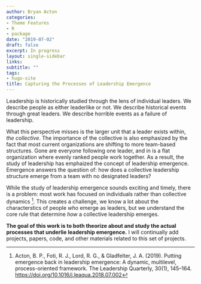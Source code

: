 ```yaml
---
author: Bryan Acton
categories:
- Theme Features
- R
- package
date: "2019-07-02"
draft: false
excerpt: In progress
layout: single-sidebar
links:
subtitle: ""
tags:
- hugo-site
title: Capturing the Processes of Leadership Emergence
---
```


Leadership is historically studied through the lens of individual leaders. We describe people as either leaderlike or not. We describe historical events through great leaders. We describe horrible events as a failure of leadership. 

What this perspective misses is the larger unit that a leader exists within, *the collective*. The importance of the collective is also emphasized by the fact that most current organizations are shifting to more team-based structures. Gone are everyone following one leader, and in is a flat organization where evenly ranked people work together. As a result, the study of leadership has emphaized the concept of leadership emergence. Emergence answers the question of: how does a collective leadership structure emerge from a team with no designated leaders?

While the study of leadership emergence sounds exciting and timely, there is a problem: most work has focused on individuals rather than collective dynamics [^1]. This creates a challenge, we know a lot about the characterstics of people *who* emerge as leaders, but we understand the core rule that determine *how* a collective leadership emerges. 

**The goal of this work is to both theorize about and study the actual processes that underlie leadership emergence.** I will continually add projects, papers, code, and other materials related to this set of projects. 


[^1]: Acton, B. P., Foti, R. J., Lord, R. G., & Gladfelter, J. A. (2019). Putting emergence back in leadership emergence: A dynamic, multilevel, process-oriented framework. The Leadership Quarterly, 30(1), 145–164. https://doi.org/10.1016/j.leaqua.2018.07.002


